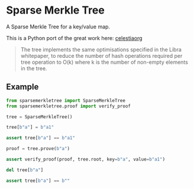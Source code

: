 # Sparse Merkle Tree

A Sparse Merkle Tree for a key/value map.

This is a Python port of the great work
here: [celestiaorg](https://github.com/celestiaorg/smt)

> The tree implements the same optimisations specified in the Libra whitepaper,
> to reduce the number of hash operations required per tree operation to O(k)
> where k is the number of non-empty elements in the tree.

## Example

```python
from sparsemerkletree import SparseMerkleTree
from sparsemerkletree.proof import verify_proof

tree = SparseMerkleTree()

tree[b"a"] = b"a1"

assert tree[b"a"] == b"a1"

proof = tree.prove(b"a")

assert verify_proof(proof, tree.root, key=b"a", value=b"a1")

del tree[b"a"]

assert tree[b"a"] == b""
```

